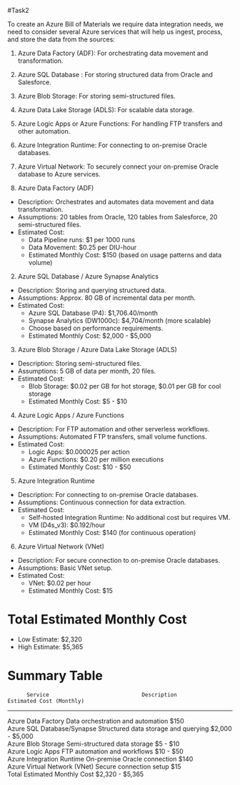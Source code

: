 #Task2

To create an Azure Bill of Materials we require data integration needs, we need to consider several Azure services that will help us ingest, process, and store the data from the sources:

1. Azure Data Factory (ADF): For orchestrating data movement and transformation.
2. Azure SQL Database : For storing structured data from Oracle and Salesforce.
3. Azure Blob Storage: For storing semi-structured files.
4. Azure Data Lake Storage (ADLS): For scalable data storage.
5. Azure Logic Apps or Azure Functions: For handling FTP transfers and other automation.
6. Azure Integration Runtime: For connecting to on-premise Oracle databases.
7. Azure Virtual Network: To securely connect your on-premise Oracle database to Azure services.


 1. Azure Data Factory (ADF)
- Description: Orchestrates and automates data movement and data transformation.
- Assumptions: 20 tables from Oracle, 120 tables from Salesforce, 20 semi-structured files.
- Estimated Cost: 
  - Data Pipeline runs: $1 per 1000 runs
  - Data Movement: $0.25 per DIU-hour
  - Estimated Monthly Cost: $150 (based on usage patterns and data volume)

 2. Azure SQL Database / Azure Synapse Analytics
- Description: Storing and querying structured data.
- Assumptions: Approx. 80 GB of incremental data per month.
- Estimated Cost: 
  - Azure SQL Database (P4): $1,706.40/month
  - Synapse Analytics (DW1000c): $4,704/month (more scalable)
  - Choose based on performance requirements.
  - Estimated Monthly Cost: $2,000 - $5,000

 3. Azure Blob Storage / Azure Data Lake Storage (ADLS)
- Description: Storing semi-structured files.
- Assumptions: 5 GB of data per month, 20 files.
- Estimated Cost: 
  - Blob Storage: $0.02 per GB for hot storage, $0.01 per GB for cool storage
  - Estimated Monthly Cost: $5 - $10

 4. Azure Logic Apps / Azure Functions
- Description: For FTP automation and other serverless workflows.
- Assumptions: Automated FTP transfers, small volume functions.
- Estimated Cost: 
  - Logic Apps: $0.000025 per action
  - Azure Functions: $0.20 per million executions
  - Estimated Monthly Cost: $10 - $50

 5. Azure Integration Runtime
- Description: For connecting to on-premise Oracle databases.
- Assumptions: Continuous connection for data extraction.
- Estimated Cost: 
  - Self-hosted Integration Runtime: No additional cost but requires VM.
  - VM (D4s_v3): $0.192/hour
  - Estimated Monthly Cost: $140 (for continuous operation)

 6. Azure Virtual Network (VNet)
- Description: For secure connection to on-premise Oracle databases.
- Assumptions: Basic VNet setup.
- Estimated Cost: 
  - VNet: $0.02 per hour
  - Estimated Monthly Cost: $15

# Total Estimated Monthly Cost
- Low Estimate: $2,320
- High Estimate: $5,365


# Summary Table

          Service                             Description                    Estimated Cost (Monthly) 
--------------------------------------------------------------------------------------------------
 Azure Data Factory                  Data orchestration and automation               $150                     
 Azure SQL Database/Synapse         Structured data storage and querying         $2,000 - $5,000          
 Azure Blob Storage                   Semi-structured data storage                 $5 - $10                 
 Azure Logic Apps                     FTP automation and workflows                $10 - $50                
 Azure Integration Runtime            On-premise Oracle connection                    $140                     
 Azure Virtual Network (VNet)            Secure connection setup                       $15                      
 Total Estimated Monthly Cost                                                    $2,320 - $5,365
